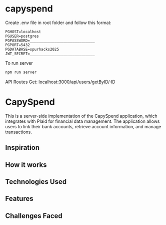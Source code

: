 # capyspend

Create .env file in root folder and follow this format:
```
PGHOST=localhost
PGUSER=postgres
PGPASSWORD=_____________________________
PGPORT=5432
PGDATABASE=spurhacks2025
JWT_SECRET=_____________________________
```
To run server
```bash
npm run server
```


API Routes
Get:
localhost:3000/api/users/getByID/:ID


# CapySpend
This is a server-side implementation of the CapySpend application, which integrates with Plaid for financial data management. The application allows users to link their bank accounts, retrieve account information, and manage transactions.

## Inspiration

## How it works

## Technologies Used

## Features

## Challenges Faced